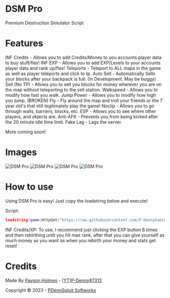 # DSM Pro

Premium Destruction Simulator Script

# Features

INF Credits - Allows you to add Credits/Money to you accounts player data to buy stuff/flex!
INF EXP - Allows you to add EXP/Levels to your accounts player data and rank up/flex!
Teleports - Teleport to ALL maps in the game as well as player teleports and click to tp.
Auto Sell - Automatically Sells your blocks after your backpack is full. (In Development. May be buggy)
Sell (No TP) - Allows you to sell you blocks for money wherever you are on the map without teleporting to the sell station.
Walkspeed - Allows you to modify how fast you walk.
Jump Power - Allows you to modify how high you jump. (BROKEN)
Fly - Fly around the map and troll your friends or the 7 year old's that still legitimately play the game!
Noclip - Allows you to go through walls, barriers, blocks, etc.
ESP - Allows you to see where other players, and objects are.
Anti-AFK - Prevents you from being kicked after the 20 minute idle time limit.
Fake Lag - Lags the server.

More coming soon!

# Images

![DSM Pro](https://cdn.discordapp.com/attachments/866162174598053898/1018522251101995068/unknown.png)
![DSM Pro](https://cdn.discordapp.com/attachments/866162174598053898/1018522251496271992/unknown.png)
![DSM Pro](https://cdn.discordapp.com/attachments/866162174598053898/1018522251777286144/unknown.png)
![DSM Pro](https://cdn.discordapp.com/attachments/866162174598053898/1018522252125417622/unknown.png)

# How to use

Using DSM Pro is easy! Just copy the loadstring below and execute!

Script:
```lua
loadstring(game:HttpGet("https://raw.githubusercontent.com/P-DennyGamingYT/DSM-Pro/main/DSM.lua"))()
```

INF Credits/XP: To use, I recommend just clicking the EXP button 6 times and then rebirthing until you hit max rank, after that you can give yourself as much money as you want as when you rebirth your money and stats get reset!

# Credits

Made By [Payson Holmes](https://github.com/P-DennyGamingYT/) - [[YT]P-Denny#7313](https://discord.gg/users/820680923887566868)

Copyright &copy; 2023 - [PDennSploit Softworks](https://dsc.gg/PDennSploit)
